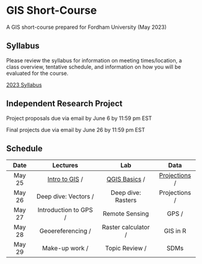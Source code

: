 # GIS Short-Course
A GIS short-course prepared for Fordham University (May 2023)

## Syllabus
Please review the syllabus for information on meeting times/location, a class overview, tentative schedule, and information on how you will be evaluated for the course.

[2023 Syllabus](https://github.com/annathonis/annathonis.github.io/files/11557089/GIS.syllabus.2023.pdf)



## Independent Research Project
Project proposals due via email by June 6 by 11:59 pm EST

Final projects due via email by June 26 by 11:59 pm EST

## Schedule

| Date | Lectures | Lab | Data
| :---: | :---: | :---: | :---: |
| May 25 | [Intro to GIS](https://github.com/annathonis/annathonis.github.io/files/11556818/Intro.to.GIS.pdf) /| [QGIS Basics](https://github.com/annathonis/annathonis.github.io/files/11556865/QGIS.Basics.pdf) /| [Projections](https://github.com/annathonis/annathonis.github.io/files/11556916/Projections.pdf) /| [QGIS Basics](https://github.com/annathonis/annathonis.github.io/files/11550617/QGIS.Basics.pdf) /| [Bigfoot sightings](https://github.com/annathonis/annathonis.github.io/files/11550622/Bigfoot.sightings.csv) |
| May 26 | Deep dive: Vectors /| Deep dive: Rasters | Projections /| Vectors /| Rasters | State populations |
| May 27 | Introduction to GPS /| Remote Sensing | GPS /| Remote Sensing |  |
| May 28 | Geoereferencing /| Raster calculator /| GIS in R | Spatial Analysis | Quad Calc /| Raster Calc |
| May 29 | Make-up work /| Topic Review /| SDMs | Wallace |  |








